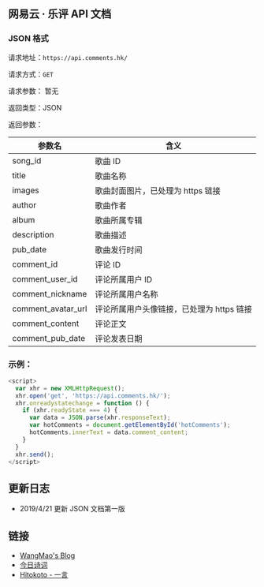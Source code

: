 ## 网易云 · 乐评 API 文档

### JSON 格式

请求地址：`https://api.comments.hk/`

请求方式：`GET`

请求参数： 暂无

返回类型：JSON

返回参数：

|    参数名    | 含义 |
| ---------- | --- |
| song_id | 歌曲 ID |
| title | 歌曲名称 |
| images | 歌曲封面图片，已处理为 https 链接 |
| author | 歌曲作者 |
| album | 歌曲所属专辑 |
| description | 歌曲描述 |
| pub_date | 歌曲发行时间 |
| comment_id | 评论 ID |
| comment_user_id | 评论所属用户 ID |
| comment_nickname | 评论所属用户名称 |
| comment_avatar_url | 评论所属用户头像链接，已处理为 https 链接 |
| comment_content | 评论正文 |
| comment_pub_date | 评论发表日期 |

### 示例：
```js
<script>
  var xhr = new XMLHttpRequest();
  xhr.open('get', 'https://api.comments.hk/');
  xhr.onreadystatechange = function () {
    if (xhr.readyState === 4) {
      var data = JSON.parse(xhr.responseText);
      var hotComments = document.getElementById('hotComments');
      hotComments.innerText = data.comment_content;
    }
  }
  xhr.send();
</script>
```

## 更新日志
- 2019/4/21 更新 JSON 文档第一版

## 链接
- [WangMao's Blog](https://blog.wangmao.me)
- [今日诗词](https://www.jinrishici.com/)
- [Hitokoto - 一言](https://hitokoto.cn/)

